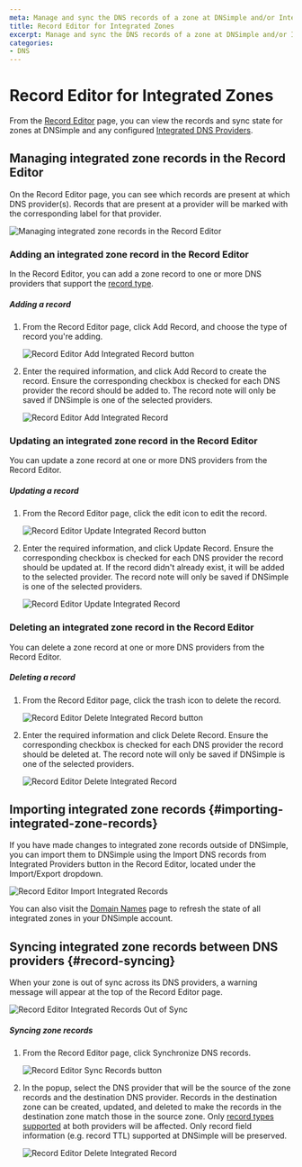 ```yaml
---
meta: Manage and sync the DNS records of a zone at DNSimple and/or Integrated DNS Providers.
title: Record Editor for Integrated Zones
excerpt: Manage and sync the DNS records of a zone at DNSimple and/or Integrated DNS Providers.
categories:
- DNS
---
```

# Record Editor for Integrated Zones

From the [Record Editor](/articles/record-editor) page, you can view the records and sync state for zones at DNSimple and any configured [Integrated DNS Providers](/articles/integrated-dns-providers).

## Managing integrated zone records in the Record Editor

On the Record Editor page, you can see which records are present at which DNS provider(s). Records that are present at a provider will be marked with the corresponding label for that provider.

![Managing integrated zone records in the Record Editor](/files/record-editor-integrated-zones-manage-records.png)

### Adding an integrated zone record in the Record Editor

In the Record Editor, you can add a zone record to one or more DNS providers that support the [record type](/articles/integrated-dns-providers#supported-record-types).

<div class="section-steps" markdown="1">

##### Adding a record

1.  From the Record Editor page, click <label>Add Record</label>, and choose the type of record you're adding.

    ![Record Editor Add Integrated Record button](/files/record-editor-integrated-zones-add-record-button.png)

1.  Enter the required information, and click <label>Add Record</label> to create the record.  Ensure the corresponding checkbox is checked for each DNS provider the record should be added to. The record note will only be saved if DNSimple is one of the selected providers.

    ![Record Editor Add Integrated Record](/files/record-editor-integrated-zones-add-record.png)
</div>

### Updating an integrated zone record in the Record Editor

You can update a zone record at one or more DNS providers from the Record Editor.

<div class="section-steps" markdown="1">

##### Updating a record

1.  From the Record Editor page, click the edit icon to edit the record.

    ![Record Editor Update Integrated Record button](/files/record-editor-integrated-zones-edit-record-button.png)

1.  Enter the required information, and click <label>Update Record</label>. Ensure the corresponding checkbox is checked for each DNS provider the record should be updated at. If the record didn't already exist, it will be added to the selected provider. The record note will only be saved if DNSimple is one of the selected providers.

    ![Record Editor Update Integrated Record](/files/record-editor-integrated-zones-edit-record.png)
</div>

### Deleting an integrated zone record in the Record Editor

You can delete a zone record at one or more DNS providers from the Record Editor.

<div class="section-steps" markdown="1">

##### Deleting a record

1.  From the Record Editor page, click the trash icon to delete the record.

    ![Record Editor Delete Integrated Record button](/files/record-editor-integrated-zones-delete-record-button.png)

1.  Enter the required information and click <label>Delete Record</label>. Ensure the corresponding checkbox is checked for each DNS provider the record should be deleted at. The record note will only be saved if DNSimple is one of the selected providers.

    ![Record Editor Delete Integrated Record](/files/record-editor-integrated-zones-delete-record.png)
</div>

## Importing integrated zone records {#importing-integrated-zone-records}

If you have made changes to integrated zone records outside of DNSimple, you can import them to DNSimple using the <label>Import DNS records from Integrated Providers</label> button in the Record Editor, located under the <label>Import/Export</label> dropdown.

![Record Editor Import Integrated Records](/files/record-editor-integrated-zones-import-records.png)

You can also visit the [Domain Names](/articles/managing-integrated-zones#refreshing-and-importing-integrated-zones) page to refresh the state of all integrated zones in your DNSimple account.

## Syncing integrated zone records between DNS providers {#record-syncing}

When your zone is out of sync across its DNS providers, a warning message will appear at the top of the Record Editor page.

![Record Editor Integrated Records Out of Sync](/files/record-editor-integrated-zones-out-of-sync.png)

<div class="section-steps" markdown="1">

##### Syncing zone records

1.  From the Record Editor page, click <label>Synchronize DNS records</label>.

    ![Record Editor Sync Records button](/files/record-editor-integrated-zones-sync-button.png)

1.  In the popup, select the DNS provider that will be the source of the zone records and the destination DNS provider. Records in the destination zone can be created, updated, and deleted to make the records in the destination zone match those in the source zone. Only [record types supported](/articles/integrated-dns-providers#supported-record-types) at both providers will be affected. Only record field information (e.g. record TTL) supported at DNSimple will be preserved.

    ![Record Editor Delete Integrated Record](/files/record-editor-integrated-zones-sync-records.png)
</div>
